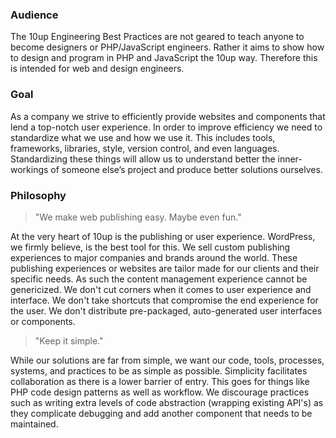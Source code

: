 ### Audience

The 10up Engineering Best Practices are not geared to teach anyone to become designers or PHP/JavaScript engineers. Rather it aims to show how to design and program in PHP and JavaScript the 10up way. Therefore this is intended for web and design engineers.

### Goal

As a company we strive to efficiently provide websites and components that lend a top-notch user experience. In order to improve efficiency we need to standardize what we use and how we use it. This includes tools, frameworks, libraries, style, version control, and even languages. Standardizing these things will allow us to understand better the inner-workings of someone else’s project and produce better solutions ourselves.

### Philosophy

> "We make web publishing easy. Maybe even fun."

At the very heart of 10up is the publishing or user experience. WordPress, we firmly believe, is the best tool for this. We sell custom publishing experiences to major companies and brands around the world. These publishing experiences or websites are tailor made for our clients and their specific needs. As such the content management experience cannot be genericized. We don't cut corners when it comes to user experience and interface. We don't take shortcuts that compromise the end experience for the user. We don't distribute pre-packaged, auto-generated user interfaces or components.

> "Keep it simple."

While our solutions are far from simple, we want our code, tools, processes, systems, and practices to be as simple as possible. Simplicity facilitates collaboration as there is a lower barrier of entry. This goes for things like PHP code design patterns as well as workflow. We discourage practices such as writing extra levels of code abstraction (wrapping existing API's) as they complicate debugging and add another component that needs to be maintained.